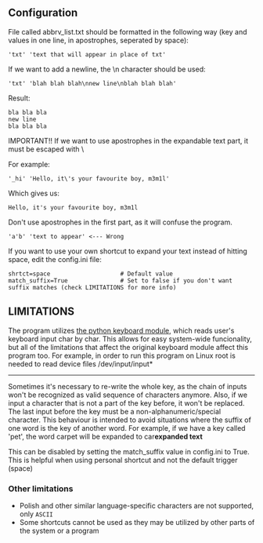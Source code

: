 ## Configuration

File called abbrv_list.txt should be formatted in the following way (key and values in one line, in apostrophes, seperated by space):

    'txt' 'text that will appear in place of txt'

If we want to add a newline, the \n character should be used:

    'txt' 'blah blah blah\nnew line\nblah blah blah'

Result:
    
    bla bla bla
    new line
    bla bla bla


IMPORTANT!! If we want to use apostrophes in the expandable text part, it must be escaped with \

For example:
   
    '_hi' 'Hello, it\'s your favourite boy, m3m1l'

Which gives us:

    Hello, it's your favourite boy, m3m1l

Don't use apostrophes in the first part, as it will confuse the program.

    'a'b' 'text to appear' <--- Wrong

If you want to use your own shortcut to expand your text instead of hitting space, edit the config.ini file:

    shrtct=space                    # Default value
    match_suffix=True               # Set to false if you don't want suffix matches (check LIMITATIONS for more info)


## LIMITATIONS

The program utilizes [the python keyboard module](https://pypi.org/project/keyboard/), which reads user's keyboard input char by char.
This allows for easy system-wide funcionality, but all of the limitations that affect the original keyboard module affect this program too.
For example, in order to run this program on Linux root is needed to read device files /dev/input/input*

---

Sometimes it's necessary to re-write the whole key, as the chain of inputs won't be recognized as valid sequence of characters anymore.
Also, if we input a character that is not a part of the key before, it won't be replaced. 
The last input before the key must be a non-alphanumeric/special character.
This behaviour is intended to avoid situations where the suffix of one word is the key of another word. 
For example, if we have a key called 'pet', the word carpet will be expanded to car**expanded text**

This can be disabled by setting the match_suffix value in config.ini to True.
This is helpful when using personal shortcut and not the default trigger (space)

### Other limitations

- Polish and other similar language-specific characters are not supported, only `ASCII`
- Some shortcuts cannot be used as they may be utilized by other parts of the system or a program